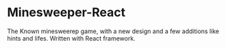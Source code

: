 # Minesweeper-React

The Known minesweerep game, with a new design and a few additions like hints and lifes.
Written with React framework.

